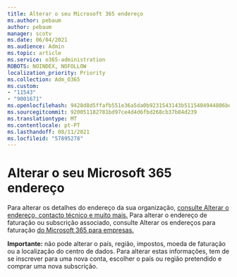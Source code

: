 ```yaml
---
title: Alterar o seu Microsoft 365 endereço
ms.author: pebaum
author: pebaum
manager: scotv
ms.date: 06/04/2021
ms.audience: Admin
ms.topic: article
ms.service: o365-administration
ROBOTS: NOINDEX, NOFOLLOW
localization_priority: Priority
ms.collection: Adm_O365
ms.custom:
- "11543"
- "9001671"
ms.openlocfilehash: 9428d8d5ffafb551e36a5da0b9231543143b5115404944806bed3e985aac8679
ms.sourcegitcommit: 920051182781bd97ce4d4d6fbd268cb37b84d239
ms.translationtype: MT
ms.contentlocale: pt-PT
ms.lasthandoff: 08/11/2021
ms.locfileid: "57895278"
---
```

# <a name="change-your-microsoft-365-address"></a>Alterar o seu Microsoft 365 endereço

Para alterar os detalhes do endereço da sua organização, [consulte Alterar o endereço, contacto técnico e muito mais.](https://docs.microsoft.com/microsoft-365/admin/manage/change-address-contact-and-more) Para alterar o endereço de faturação ou subscrição associado, consulte Alterar os endereços para faturação [do Microsoft 365 para empresas.](https://docs.microsoft.com/microsoft-365/commerce/billing-and-payments/change-your-billing-addresses) 

**Importante:** não pode alterar o país, região, impostos, moeda de faturação ou a localização do centro de dados. Para alterar estas informações, tem de se inscrever para uma nova conta, escolher o país ou região pretendido e comprar uma nova subscrição. 